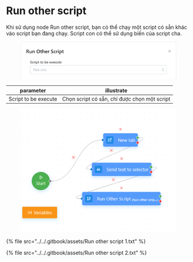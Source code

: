 # Run other script

Khi sử dụng node Run other script, bạn có thể chạy một script có sẵn khác vào script bạn đang chạy. Script con có thể sử dụng biến của script cha.

<figure><img src="../../.gitbook/assets/image (3) (2).png" alt=""><figcaption></figcaption></figure>

| parameter            | illustrate                                   |
| -------------------- | -------------------------------------------- |
| Script to be execute | Chọn script có sẵn, chỉ được chọn một script |

<figure><img src="../../.gitbook/assets/image (1) (1) (1) (1) (1) (1) (1) (1) (1) (1) (1) (1) (1) (1) (1) (1) (1) (1) (1) (1) (1) (1) (1).png" alt=""><figcaption></figcaption></figure>

{% file src="../../.gitbook/assets/Run other script 1.txt" %}

{% file src="../../.gitbook/assets/Run other script 2.txt" %}
